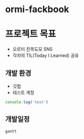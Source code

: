 # ormi-fackbook

# 프로젝트 목표
- 오르미 친목도모 SNS
- 각자의 TIL(Today I Learned) 공유

## 개발 환경
- 깃헙
- 테스트 계정
```js
console.log('test')
```

## 개발일정
```mermaid
gantt
```